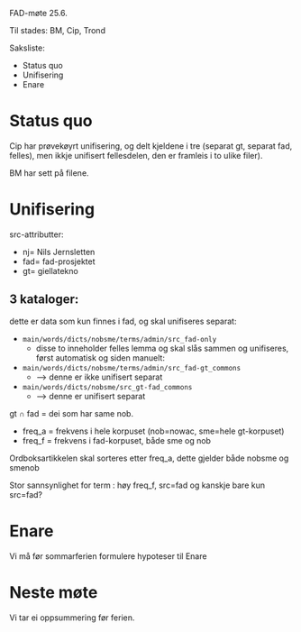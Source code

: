 FAD-møte 25.6.

Til stades: BM, Cip, Trond

Saksliste: 

* Status quo
* Unifisering
* Enare

# Status quo

Cip har prøvekøyrt unifisering, og delt kjeldene i tre (separat gt, 
separat fad, felles), men ikkje unifisert fellesdelen, den er framleis
i to ulike filer).

BM har sett på filene.

# Unifisering

src-attributter:
* nj= Nils Jernsletten
* fad= fad-prosjektet
* gt= giellatekno

## 3 kataloger:

dette er data som kun finnes i fad, og skal unifiseres separat:

* `main/words/dicts/nobsme/terms/admin/src_fad-only`
    - disse to inneholder felles lemma og skal slås sammen og unifiseres, først automatisk og siden manuelt:
* `main/words/dicts/nobsme/terms/admin/src_fad-gt_commons`
    - --> denne er ikke unifisert separat
* `main/words/dicts/nobsme/src_gt-fad_commons` 
    - --> denne er unifisert separat

gt ∩ fad = dei som har same nob.

* freq_a = frekvens i hele korpuset (nob=nowac, sme=hele gt-korpuset)
* freq_f = frekvens i fad-korpuset, både sme og nob

Ordboksartikkelen skal sorteres etter freq_a, dette gjelder både nobsme og smenob

Stor sannsynlighet for term : høy freq_f, src=fad og kanskje bare kun src=fad?

# Enare

Vi må før sommarferien formulere hypoteser til Enare

# Neste møte

Vi tar ei oppsummering før ferien.
